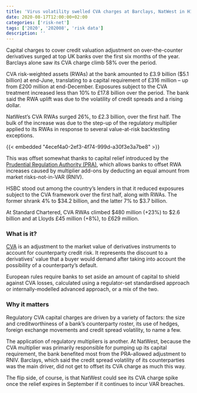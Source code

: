 ```yaml
---
title: 'Virus volatility swelled CVA charges at Barclays, NatWest in H1'
date: 2020-08-17T12:00:00+02:00
categories: ['risk-net']
tags: ['2020', '202008', 'risk data']
description: ''
---
```


Capital charges to cover credit valuation adjustment on over-the-counter derivatives surged at top UK banks over the first six months of the year. Barclays alone saw its CVA charge climb 58% over the period.

CVA risk-weighted assets (RWAs) at the bank amounted to £3.9 billion ($5.1 billion) at end-June, translating to a capital requirement of £316 million – up from £200 million at end-December. Exposures subject to the CVA treatment increased less than 10% to £17.8 billion over the period. The bank said the RWA uplift was due to the volatility of credit spreads and a rising dollar.

NatWest’s CVA RWAs surged 26%, to £2.3 billion, over the first half. The bulk of the increase was due to the step-up of the regulatory multiplier applied to its RWAs in response to several value-at-risk backtesting exceptions.

{{< embedded "4ecef4a0-2ef3-4f74-999d-a30f3e3a7be8" >}}

This was offset somewhat thanks to capital relief introduced by the [Prudential Regulation Authority (PRA)](https://www.risk.net/risk-quantum/7661886/natwest-reaps-benefits-of-pras-market-risk-relief), which allows banks to offset RWA increases caused by multiplier add-ons by deducting an equal amount from market risks-not-in-VAR (RNIV).

HSBC stood out among the country’s lenders in that it reduced exposures subject to the CVA framework over the first half, along with RWAs. The former shrank 4% to $34.2 billion, and the latter 7% to $3.7 billion.

At Standard Chartered, CVA RWAs climbed $480 million (+23%) to $2.6 billion and at Lloyds £45 million (+8%), to £629 million.

### What is it?

[CVA](https://www.risk.net/definition/credit-valuation-adjustment-cva) is an adjustment to the market value of derivatives instruments to account for counterparty credit risk. It represents the discount to a derivatives’ value that a buyer would demand after taking into account the possibility of a counterparty’s default.

European rules require banks to set aside an amount of capital to shield against CVA losses, calculated using a regulator-set standardised approach or internally-modelled advanced approach, or a mix of the two.

### Why it matters

Regulatory CVA capital charges are driven by a variety of factors: the size and creditworthiness of a bank’s counterparty roster, its use of hedges, foreign exchange movements and credit spread volatility, to name a few.

The application of regulatory multipliers is another. At NatWest, because the CVA multiplier was primarily responsible for pumping up its capital requirement, the bank benefited most from the PRA-allowed adjustment to RNIV. Barclays, which said the credit spread volatility of its counterparties was the main driver, did not get to offset its CVA charge as much this way.

The flip side, of course, is that NatWest could see its CVA charge spike once the relief expires in September if it continues to incur VAR breaches.

